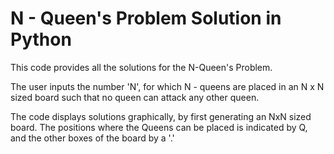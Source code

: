# N - Queen's Problem Solution in Python
This code provides all the solutions for the N-Queen's Problem. 

The user inputs the number 'N', for which N - queens are placed in an N x N sized board such that no queen can attack any other queen.

The code displays solutions graphically, by first generating an NxN sized board. The positions where the Queens can be placed is indicated by Q, and the other boxes of the board by a '.'
